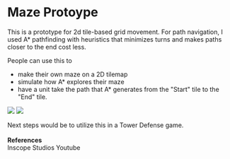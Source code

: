 # Maze Protoype

This is a prototype for 2d tile-based grid movement.
For path navigation, I used A* pathfinding with heuristics that minimizes turns and makes paths closer to the end cost less.

People can use this to 
* make their own maze on a 2D tilemap 
* simulate how A* explores their maze
* have a unit take the path that A* generates from the "Start" tile to the "End" tile.

![](makeMap.gif)
![](moveOnMap.gif)
</br>

Next steps would be to utilize this in a Tower Defense game.
</br></br>
<b>References</b></br>
Inscope Studios Youtube
